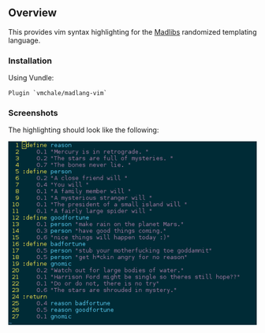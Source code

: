 ## Overview

This provides vim syntax highlighting for the [Madlibs](http://github.com/vmchale/madlibs) randomized templating language.

### Installation

Using Vundle:

```
Plugin `vmchale/madlang-vim`
```

### Screenshots

The highlighting should look like the following:

![Syntax highlighting screenshot](https://raw.githubusercontent.com/vmchale/madlang-vim/master/vim-screenshot.png "Syntax highlighting screenshot")

